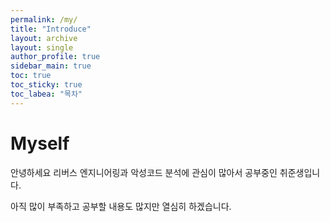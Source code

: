 ```yaml
---
permalink: /my/
title: "Introduce"
layout: archive
layout: single
author_profile: true
sidebar_main: true
toc: true
toc_sticky: true
toc_labea: "목차"
---
```


# Myself

안녕하세요 리버스 엔지니어링과 악성코드 분석에 관심이 많아서 공부중인 취준생입니다.

아직 많이 부족하고 공부할 내용도 많지만 열심히 하겠습니다.
